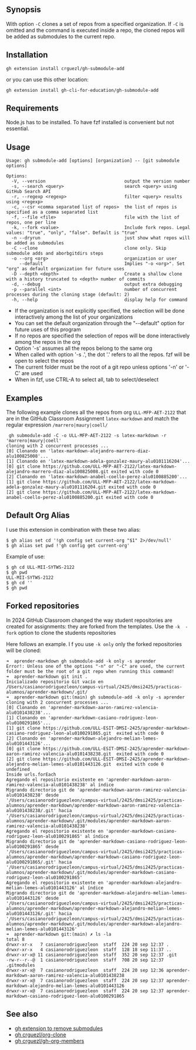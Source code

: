 ## Synopsis

With option `-C` clones a set of repos from a specified organization. 
If `-C` is omitted and the command is executed inside a repo, the cloned repos will be added as submodules to the current repo.

## Installation

```
gh extension install crguezl/gh-submodule-add
```

or you can use this other location:
  
```
gh extension install gh-cli-for-education/gh-submodule-add
```

## Requirements

Node.js has to be installed.
To have fzf installed is convenient but not essential.

## Usage

```
Usage: gh submodule-add [options] [organization] -- [git submodule options]

Options:
  -V, --version                              output the version number
  -s, --search <query>                       search <query> using GitHub Search API
  -r, --regexp <regexp>                      filter <query> results using <regexp>
  -c, --csr <comma separated list of repos>  the list of repos is specified as a comma separated list
  -f, --file <file>                          file with the list of repos, one per line
  -k, --fork <value>                         Include fork repos. Legal values: "true", "only", "false". Default is "true"
  -n --dryrun                                just show what repos will be added as submodules
  -C --clone                                 clone only. Skip submodule adds and aborbgitdirs steps
  -o --org <org>                             organization or user
     --default                               Implies "-o <org>". Set "org" as default organization for future uses
  -D --depth <depth>                         Create a shallow clone with a history truncated to <depth> number of commits
  -d, --debug                                output extra debugging
  -p --parallel <int>                        number of concurrent  processes during the cloning stage (default: 2)
  -h, --help                                 display help for command
```

- If the organization is not explicitly specified,
  the selection will be done interactively among the list of your organizations
- You can set the default organization through the "--default" option for future uses of this program
- If no repos are specified the selection of repos will be done interactively among the repos in the org
- Option '-s' assumes all the repos belong to the same org
- When called with option  '-s .', the dot '.' refers to all the repos.  fzf will be open to select the repos
- The current folder must be the root of a git repo unless options '-n' or '-C' are used
- When in fzf, use CTRL-A to select all, tab to select/deselect

## Examples

The following example clones all the repos  from org `ULL-MFP-AET-2122`  that are in the GitHub Classroom Assignment `latex-markdown`  and  match the regular expression `/marrero|maury|coell/`

```
 gh submodule-add -C -o ULL-MFP-AET-2122 -s latex-markdown -r 'marrero|maury|coell'
cloning with 2 concurrent processes ...
[0] Clonando en 'latex-markdown-alejandro-marrero-diaz-alu100825008'...
[1] Clonando en 'latex-markdown-adela-gonzalez-maury-alu0101116204'...
[0] git clone https://github.com/ULL-MFP-AET-2122/latex-markdown-alejandro-marrero-diaz-alu100825008.git exited with code 0
[2] Clonando en 'latex-markdown-anabel-coello-perez-alu0100885200'...
[1] git clone https://github.com/ULL-MFP-AET-2122/latex-markdown-adela-gonzalez-maury-alu0101116204.git exited with code 0
[2] git clone https://github.com/ULL-MFP-AET-2122/latex-markdown-anabel-coello-perez-alu0100885200.git exited with code 0
```

## Default Org Alias

I use this extension in combination with these two alias:

```
$ gh alias set cd '!gh config set current-org "$1" 2>/dev/null'
$ gh alias set pwd !'gh config get current-org'
```

Example of use: 

```
$ gh cd ULL-MII-SYTWS-2122
$ gh pwd
ULL-MII-SYTWS-2122
$ gh cd ''
$ gh pwd
```


## Forked repositories

In 2024 GitHub Classroom changed the way student repositories are created for
assignments: they are forked from the templates.  Use the `-k  -fork` option to clone the students repositories

Here follows an example. I f you use `-k only` only the forked repositories will be cloned:


``` 
➜  aprender-markdown gh submodule-add -k only -s aprender 
Error!: Unless one of the options "-n" or "-C" are used, the current folder must be the root of a git repo when running this command!
➜  aprender-markdown git init .
Inicializado repositorio Git vacío en /Users/casianorodriguezleon/campus-virtual/2425/dmsi2425/practicas-alumnos/aprender-markdown/.git/
➜  aprender-markdown git:(main) gh submodule-add -k only -s aprender
cloning with 2 concurrent processes ...
[0] Clonando en 'aprender-markdown-aaron-ramirez-valencia-alu0101438238'...
[1] Clonando en 'aprender-markdown-casiano-rodriguez-leon-alu0100291865'...
[1] git clone https://github.com/ULL-ESIT-DMSI-2425/aprender-markdown-casiano-rodriguez-leon-alu0100291865.git  exited with code 0
[2] Clonando en 'aprender-markdown-alejandro-melian-lemes-alu0101443126'...
[0] git clone https://github.com/ULL-ESIT-DMSI-2425/aprender-markdown-aaron-ramirez-valencia-alu0101438238.git  exited with code 0
[2] git clone https://github.com/ULL-ESIT-DMSI-2425/aprender-markdown-alejandro-melian-lemes-alu0101443126.git  exited with code 0
undefined
Inside urls.forEach
Agregando el repositorio existente en 'aprender-markdown-aaron-ramirez-valencia-alu0101438238' al índice
Migrando directorio git de 'aprender-markdown-aaron-ramirez-valencia-alu0101438238' desde
'/Users/casianorodriguezleon/campus-virtual/2425/dmsi2425/practicas-alumnos/aprender-markdown/aprender-markdown-aaron-ramirez-valencia-alu0101438238/.git' hacia
'/Users/casianorodriguezleon/campus-virtual/2425/dmsi2425/practicas-alumnos/aprender-markdown/.git/modules/aprender-markdown-aaron-ramirez-valencia-alu0101438238'
Agregando el repositorio existente en 'aprender-markdown-casiano-rodriguez-leon-alu0100291865' al índice
Migrando directorio git de 'aprender-markdown-casiano-rodriguez-leon-alu0100291865' desde
'/Users/casianorodriguezleon/campus-virtual/2425/dmsi2425/practicas-alumnos/aprender-markdown/aprender-markdown-casiano-rodriguez-leon-alu0100291865/.git' hacia
'/Users/casianorodriguezleon/campus-virtual/2425/dmsi2425/practicas-alumnos/aprender-markdown/.git/modules/aprender-markdown-casiano-rodriguez-leon-alu0100291865'
Agregando el repositorio existente en 'aprender-markdown-alejandro-melian-lemes-alu0101443126' al índice
Migrando directorio git de 'aprender-markdown-alejandro-melian-lemes-alu0101443126' desde
'/Users/casianorodriguezleon/campus-virtual/2425/dmsi2425/practicas-alumnos/aprender-markdown/aprender-markdown-alejandro-melian-lemes-alu0101443126/.git' hacia
'/Users/casianorodriguezleon/campus-virtual/2425/dmsi2425/practicas-alumnos/aprender-markdown/.git/modules/aprender-markdown-alejandro-melian-lemes-alu0101443126'
➜  aprender-markdown git:(main) ✗ ls -la
total 8
drwxr-xr-x   7 casianorodriguezleon  staff  224 20 sep 12:37 .
drwxr-xr-x   4 casianorodriguezleon  staff  128 18 sep 11:37 ..
drwxr-xr-x@ 11 casianorodriguezleon  staff  352 20 sep 12:37 .git
-rw-r--r--@  1 casianorodriguezleon  staff  708 20 sep 12:37 .gitmodules
drwxr-xr-x@  7 casianorodriguezleon  staff  224 20 sep 12:36 aprender-markdown-aaron-ramirez-valencia-alu0101438238
drwxr-xr-x@  7 casianorodriguezleon  staff  224 20 sep 12:37 aprender-markdown-alejandro-melian-lemes-alu0101443126
drwxr-xr-x@  7 casianorodriguezleon  staff  224 20 sep 12:37 aprender-markdown-casiano-rodriguez-leon-alu0100291865
```

## See also

* [gh extension to remove submodules](https://github.com/crguezl/gh-submodule-rm/blob/main/gh-submodule-rm)
* [gh crguezl/org-clone](https://github.com/crguezl/gh-org-clone)
* [gh crguezl/gh-org-members](https://github.com/crguezl/gh-org-members)